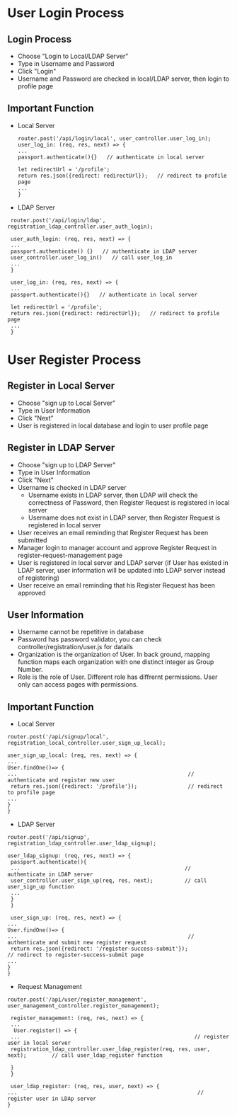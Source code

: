 # User Login Process

## Login Process

 - Choose "Login to Local/LDAP Server"
 - Type in Username and Password
 - Click "Login"
 - Username and Password are checked in local/LDAP server, then login to profile page
 
## Important Function
- Local Server
  ```
  router.post('/api/login/local', user_controller.user_log_in);
  user_log_in: (req, res, next) => {
  ...
  passport.authenticate(){}   // authenticate in local server
  
  let redirectUrl = '/profile';
  return res.json({redirect: redirectUrl});   // redirect to profile page
  ...
  }
  ```
 - LDAP Server
 ```
  router.post('/api/login/ldap', registration_ldap_controller.user_auth_login);
  
  user_auth_login: (req, res, next) => {
  ...
  passport.authenticate() {}   // authenticate in LDAP server
  user_controller.user_log_in()   // call user_log_in
  ...
  }
  
  user_log_in: (req, res, next) => {
  ...
  passport.authenticate(){}   // authenticate in local server
  
  let redirectUrl = '/profile';
  return res.json({redirect: redirectUrl});   // redirect to profile page
  ...
  }
 ```


# User Register Process

## Register in Local Server

 - Choose "sign up to Local Server"
 - Type in User Information
 - Click "Next"
 - User is registered in local database and login to user profile page
 
## Register in LDAP Server

 - Choose "sign up to LDAP Server"
 - Type in User Information
 - Click "Next"
 - Username is checked in LDAP server
      - Username exists in LDAP server, then LDAP will check the correctness of Password, then Register Request is registered in local server
      - Username does not exist in LDAP server, then Register Request is registered in local server
 - User receives an email reminding that Register Request has been submitted
 - Manager login to manager account and approve Register Request in register-request-management page
 - User is registered in local server and LDAP server (if User has existed in LDAP server, user information will be updated into LDAP server instead of registering)
 - User receive an email reminding that his Register Request has been approved
 
## User Information

 - Username cannot be repetitive in database
 - Password has password validator, you can check controller/registration/user.js for datails
 - Organization is the organization of User. In back ground, mapping function maps each organization with one distinct integer as Group Number.
 - Role is the role of User. Different role has diffrernt permissions. User only can access pages with permissions.
 
## Important Function
 
 - Local Server
 ```
 router.post('/api/signup/local', registration_local_controller.user_sign_up_local);
 
 user_sign_up_local: (req, res, next) => {
 ...
 User.findOne()=> {                       
 ...                                                      // authenticate and register new user
  return res.json({redirect: '/profile'});                // redirect to profile page
 ...
 }
 }
 ```
 - LDAP Server
 ```
 router.post('/api/signup', registration_ldap_controller.user_ldap_signup);
 
 user_ldap_signup: (req, res, next) => {
  passport.authenticate(){
  ...                                                    // authenticate in LDAP server
  user_controller.user_sign_up(req, res, next);          // call user_sign_up function
  ... 
  }                              
  }
  
  user_sign_up: (req, res, next) => {
 ...
 User.findOne()=> {                       
 ...                                                      // authenticate and submit new register request
  return res.json({redirect: '/register-success-submit'});             // redirect to register-success-submit page
 ...
 }
 }
  ```
 - Request Management
 ```
 router.post('/api/user/register_management', user_management_controller.register_management);
 
  register_management: (req, res, next) => {
  ...                                                    
   User.register() => {
  ...                                                       // register user in local server
  registration_ldap_controller.user_ldap_register(req, res, user, next);        // call user_ldap_register function
  
  }
  }
  
  user_ldap_register: (req, res, user, next) => {
 ...                                                         // register user in LDAp server
 }
 ```
 
 
 
 
 
 
